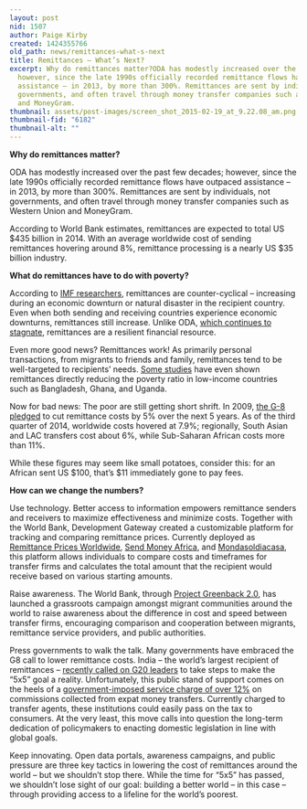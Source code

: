 ```yaml
---
layout: post
nid: 1507
author: Paige Kirby
created: 1424355766
old_path: news/remittances-what-s-next
title: Remittances – What’s Next?
excerpt: Why do remittances matter?ODA has modestly increased over the past few decades;
  however, since the late 1990s officially recorded remittance flows have outpaced
  assistance – in 2013, by more than 300%. Remittances are sent by individuals, not
  governments, and often travel through money transfer companies such as Western Union
  and MoneyGram.
thumbnail: assets/post-images/screen_shot_2015-02-19_at_9.22.08_am.png
thumbnail-fid: "6182"
thumbnail-alt: ""
---
```


**Why do remittances matter?**

ODA has modestly increased over the past few decades; however, since the late 1990s officially recorded remittance flows have outpaced assistance – in 2013, by more than 300%. Remittances are sent by individuals, not governments, and often travel through money transfer companies such as Western Union and MoneyGram.

According to World Bank estimates, remittances are expected to total US $435 billion in 2014. With an average worldwide cost of sending remittances hovering around 8%, remittance processing is a nearly US $35 billion industry.

**What do remittances have to do with poverty?**

According to [IMF researchers](http://www.knomad.org/docs/remittances/Remittances_Vulnerability_in_Developing_Countries.pdf), remittances are counter-cyclical – increasing during an economic downturn or natural disaster in the recipient country. Even when both sending and receiving countries experience economic downturns, remittances still increase. Unlike ODA, [which continues to stagnate](http://www.odi.org/sites/odi.org.uk/files/odi-assets/publications-opinion-files/8901.pdf), remittances are a resilient financial resource.

Even more good news? Remittances work! As primarily personal transactions, from migrants to friends and family, remittances tend to be well-targeted to recipients’ needs. [Some studies](http://www.undp.org/content/dam/undp/library/Poverty%20Reduction/Inclusive%20development/Towards%20Human%20Resilience/Towards_SustainingMDGProgress_Ch4.pdf) have even shown remittances directly reducing the poverty ratio in low-income countries such as Bangladesh, Ghana, and Uganda.

Now for bad news: The poor are still getting short shrift. In 2009, [the G-8 pledged](http://web.worldbank.org/WBSITE/EXTERNAL/TOPICS/EXTFINANCIALSECTOR/0,,contentMDK:22383199~pagePK:210058~piPK:210062~theSitePK:282885,00.html) to cut remittance costs by 5% over the next 5 years. As of the third quarter of 2014, worldwide costs hovered at 7.9%; regionally, South Asian and LAC transfers cost about 6%, while Sub-Saharan African costs more than 11%.

While these figures may seem like small potatoes, consider this: for an African sent US $100, that’s $11 immediately gone to pay fees.

**How can we change the numbers?**

Use technology. Better access to information empowers remittance senders and receivers to maximize effectiveness and minimize costs. Together with the World Bank, Development Gateway created a customizable platform for tracking and comparing remittance prices. Currently deployed as [Remittance Prices Worldwide](http://remittanceprices.worldbank.org/en), [Send Money Africa](http://sendmoneyafrica.worldbank.org/), and [Mondasoldiacasa](http://www.mandasoldiacasa.it/it), this platform allows individuals to compare costs and timeframes for transfer firms and calculates the total amount that the recipient would receive based on various starting amounts.

Raise awareness. The World Bank, through [Project Greenback 2.0](http://remittanceprices.worldbank.org/en/project-greenback-20-remittance-champion-cities), has launched a grassroots campaign amongst migrant communities around the world to raise awareness about the difference in cost and speed between transfer firms, encouraging comparison and cooperation between migrants, remittance service providers, and public authorities.

Press governments to walk the talk. Many governments have embraced the G8 call to lower remittance costs. India – the world’s largest recipient of remittances – [recently called on G20 leaders](http://www.thehindubusinessline.com/industry-and-economy/banking/india-to-press-g20-for-deadline-to-cut-remittance-costs/article6661844.ece) to take steps to make the “5x5” goal a reality. Unfortunately, this public stand of support comes on the heels of a [government-imposed service charge of over 12%](http://www.domain-b.com/finance/banks/20141127_combine.html) on commissions collected from expat money transfers. Currently charged to transfer agents, these institutions could easily pass on the tax to consumers. At the very least, this move calls into question the long-term dedication of policymakers to enacting domestic legislation in line with global goals.

Keep innovating. Open data portals, awareness campaigns, and public pressure are three key tactics in lowering the cost of remittances around the world – but we shouldn’t stop there. While the time for “5x5” has passed, we shouldn’t lose sight of our goal: building a better world – in this case – through providing access to a lifeline for the world’s poorest.
